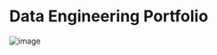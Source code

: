 # Data Engineering Portfolio

![image](https://github.com/claydoers/Portfolio/assets/109707159/db2f2cd0-4891-4f8d-b2aa-8d6c581cd791)
